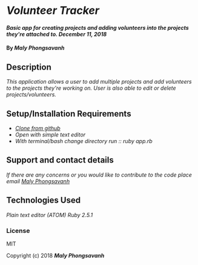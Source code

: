 # _Volunteer Tracker_

#### _Basic app for creating projects and adding volunteers into the projects they're attached to. December 11, 2018_

#### By _**Maly Phongsavanh**_

## Description

_This application allows a user to add multiple projects and add volunteers to the projects they're working on. User is also able to edit or delete projects/volunteers._

## Setup/Installation Requirements

* _[Clone from github](https://github.com/MalyPhong619/volunteer.git)_
* _Open with simple text editor_
* _With terminal/bash change directory run :: ruby app.rb_


## Support and contact details

_If there are any concerns or you would like to contribute to the code place email [Maly Phongsavanh](mailto:phongsavanh619@icloud.com)_

## Technologies Used

_Plain text editor (ATOM)_
_Ruby 2.5.1_

### License

MIT

Copyright (c) 2018 **_Maly Phongsavanh_**
